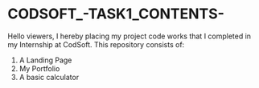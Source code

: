 # CODSOFT_-TASK1_CONTENTS-
Hello viewers, I hereby placing my project code works that I completed in my Internship at CodSoft. This repository consists of:
1) A Landing Page
2) My Portfolio
3) A basic calculator
